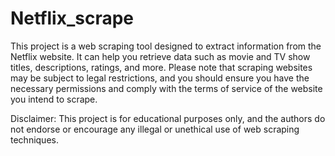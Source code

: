 # Netflix_scrape

This project is a web scraping tool designed to extract information from the Netflix website. 
It can help you retrieve data such as movie and TV show titles, descriptions, ratings, and more. 
Please note that scraping websites may be subject to legal restrictions, and you should ensure you have the necessary permissions and comply with the terms of service of the website you intend to scrape.

Disclaimer: This project is for educational purposes only, and the authors do not endorse or encourage any illegal or unethical use of web scraping techniques.
